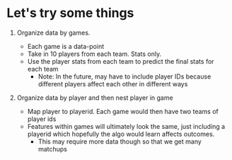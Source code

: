 # Let's try some things

1. Organize data by games.
    - Each game is a data-point
    - Take in 10 players from each team. Stats only.
    - Use the player stats from each team to predict the final stats for each team
        - Note: In the future, may have to include player IDs because different players affect each other in different ways

2. Organize data by player and then nest player in game
    - Map player to playerid. Each game would then have two teams of player ids
    - Features within games will ultimately look the same, just including a playerid which hopefully the algo would learn affects outcomes.
        - This may require more data though so that we get many matchups
       
